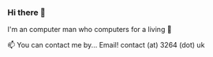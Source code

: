### Hi there 👋

I'm an computer man who computers for a living 🐧

📫 You can contact me by... Email! contact (at) 3264 (dot) uk
